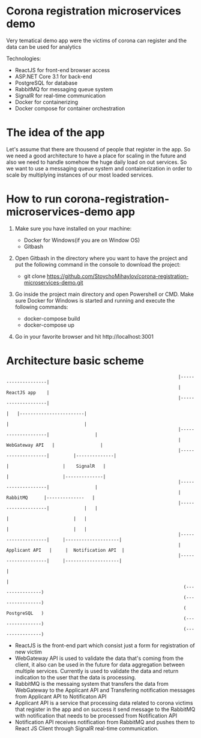 # Corona registration microservices demo
Very tematical demo app were the victims of corona can register and the data can be used for analytics

Technologies:
  - ReactJS for front-end browser access
  - ASP.NET Core 3.1 for back-end 
  - PostgreSQL for database
  - RabbitMQ for messaging queue system
  - SignalR for real-time communication
  - Docker for containerizing
  - Docker compose for container orchestration
  
# The idea of the app
Let's assume that there are thousend of people that register in the app. So we need a good architecture to have a place for scaling in the future and also we need to handle somehow the huge daily load on out services. So we want to use a messaging queue system and containerization in order to scale by multiplying instances of our most loaded services.

# How to run corona-registration-microservices-demo app
1. Make sure you have installed on your machine: 
    - Docker for Windows(if you are on Window OS)
    - Gitbash

2. Open Gitbash in the directory where you want to have the project and put the following command in the console to download the project:
    - git clone https://github.com/StoychoMihaylov/corona-registration-microservices-demo.git

3. Go inside the project main directory and open Powershell or CMD. Make sure Docker for Windows is started and running and execute the following commands:
    - docker-compose build
    - docker-compose up
    
4. Go in your favorite browser and hit http://localhost:3001

# Architecture basic scheme

                                                                    |--------------------|
                                                                    |     ReactJS app    |
                                                                    |--------------------|
                                                                              |   |------------------------|
                                                                              |                            |
                                                                    |--------------------|                 |
                                                                    |   WebGateway API   |                 |
                                                                    |--------------------|         |--------------|
                                                                              |                    |    SignalR   |
                                                                              |                    |--------------|
                                                                    |--------------------|                 |
                                                                    |      RabbitMQ      |--------------   |
                                                                    |--------------------|             |   |
                                                                              |                        |   |
                                                                              |                        |   |
                                                                    |--------------------|     |--------------------|
                                                                    |    Applicant API   |     |  Notification API  |
                                                                    |--------------------|     |--------------------|
                                                                              |
                                                                              |
                                                                      (----------------)
                                                                      (----------------)
                                                                      (   PostgreSQL   )
                                                                      (----------------)
                                                                      (----------------)

- ReactJS is the front-end part which consist just a form for registration of new victim
- WebGateway API is used to validate the data that's coming from the client, it also can be used in the future for data aggregation between multiple services.
Currently is used to validate the data and return indication to the user that the data is processing.
- RabbitMQ is the messaing system that transfers the data from WebGateway to the Applicant API and Transfering notification messages from Applicant API
to Notificaton API
- Applicant API is a service that processing data related to corona victims that register in the app and on success it send message to the RabbitMQ with notification
that needs to be processed from Notification API
- Notification API receives notification from RabbitMQ and pushes them to React JS Client through SignalR real-time communication.
